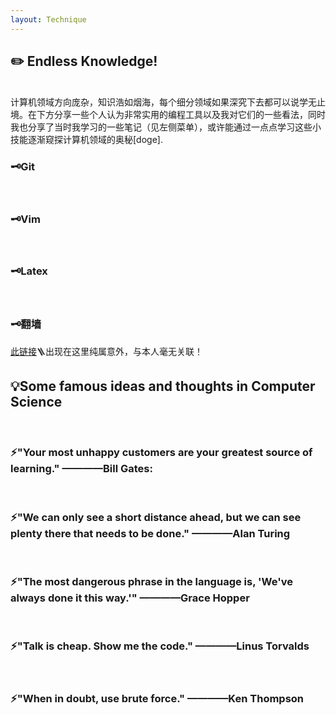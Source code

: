 ```yaml
---
layout: Technique
---
```


<h2 id="Endless Knowledge"> ✏️ Endless Knowledge!</h2>
<br>
  计算机领域方向庞杂，知识浩如烟海，每个细分领域如果深究下去都可以说学无止境。在下方分享一些个人认为非常实用的编程工具以及我对它们的一些看法，同时我也分享了当时我学习的一些笔记（见左侧菜单），或许能通过一点点学习这些小技能逐渐窥探计算机领域的奥秘[doge].
<h3 id="Git">🗝️Git</h3>
  
  <br>
<h3 id="Vim">🗝️Vim</h3>
  
<br>
<h3 id="LaTex">🗝️Latex</h3>
  
<br>
<h3 id="翻墙">🗝️翻墙</h3>
   <a href="https://letslook.net/super/ss" class="hover-link">此链接</a>🪜出现在这里纯属意外，与本人毫无关联！
<br>
<h2 id="famous sentence">💡Some famous ideas and thoughts in Computer Science</h2>
<br>
<h3> ⚡"Your most unhappy customers are your greatest source of learning."    ————Bill Gates:</h3>
<br>
<h3> ⚡"We can only see a short distance ahead, but we can see plenty there that needs to be done."   ————Alan Turing</h3>
<br>
<h3> ⚡"The most dangerous phrase in the language is, 'We've always done it this way.'"   ————Grace Hopper</h3>
<br>
<h3> ⚡"Talk is cheap. Show me the code."     ————Linus Torvalds</h3>
<br>
<h3> ⚡"When in doubt, use brute force."   ————Ken Thompson</h3>
<br>
